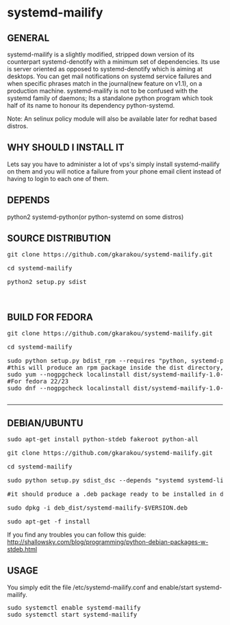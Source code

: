 # systemd-mailify

GENERAL
-------------------
systemd-mailify is a slightly modified, stripped down version of its counterpart systemd-denotify with a minimum set of dependencies. Its use is server oriented as opposed to systemd-denotify which is aiming at desktops. You can get mail notifications on systemd service failures and when specific phrases match in the journal(new feature on v1.1), on a production machine.
systemd-mailify is not to be confused with the systemd family of daemons; Its a standalone python program which took half of its name to honour its dependency python-systemd.

Note:  An selinux policy module will also be available later for redhat based distros.


WHY SHOULD I INSTALL IT
-------------------------
Lets say you have to administer a lot of vps's simply install systemd-mailify on them and you will notice a failure from your phone email client instead of having to login to each one of them.


DEPENDS
---------------------
python2 systemd-python(or python-systemd on some distros)


SOURCE DISTRIBUTION
---------------------

<pre>
git clone https://github.com/gkarakou/systemd-mailify.git

cd systemd-mailify

python2 setup.py sdist


</pre>

BUILD FOR FEDORA
------------------
<pre>
git clone https://github.com/gkarakou/systemd-mailify.git

cd systemd-mailify

sudo python setup.py bdist_rpm --requires "python, systemd-python, systemd, systemd-libs " --build-requires="python-setuptools" --vendor="gkarakou@gmail.com"
#this will produce an rpm package inside the dist directory, it could be named differently depending on the version
sudo yum --nogpgcheck localinstall dist/systemd-mailify-1.0-1.noarch.rpm
#For fedora 22/23
sudo dnf --nogpgcheck localinstall dist/systemd-mailify-1.0-1.noarch.rpm

</pre>

-------------------------------

DEBIAN/UBUNTU
----------------

<pre>
sudo apt-get install python-stdeb fakeroot python-all

git clone https://github.com/gkarakou/systemd-mailify.git

cd systemd-mailify

sudo python setup.py sdist_dsc --depends "systemd systemd-libs python-systemd " --build-depends "python-setuptools" bdist_deb

#it should produce a .deb package ready to be installed in deb_dist directory (hint:ls -al deb_dist|grep deb):

sudo dpkg -i deb_dist/systemd-mailify-$VERSION.deb

sudo apt-get -f install
</pre>

If you find any troubles you can follow this guide:
http://shallowsky.com/blog/programming/python-debian-packages-w-stdeb.html


USAGE
--------------------
You simply edit the file /etc/systemd-mailify.conf and enable/start systemd-mailify.

<pre>
sudo systemctl enable systemd-mailify
sudo systemctl start systemd-mailify
</pre>

